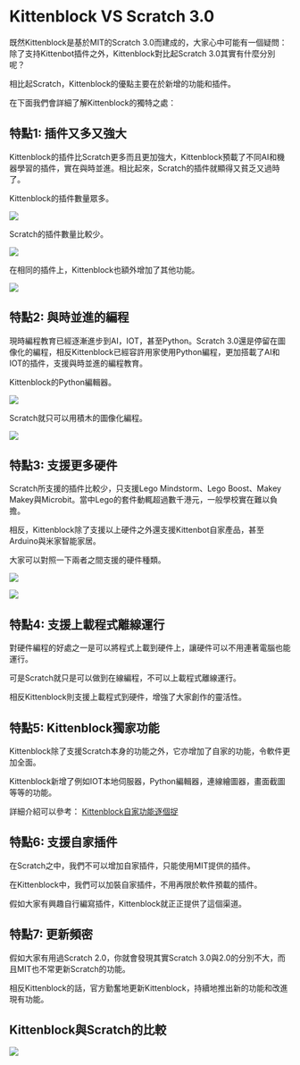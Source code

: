 # Kittenblock VS Scratch 3.0

既然Kittenblock是基於MIT的Scratch 3.0而建成的，大家心中可能有一個疑問：
除了支持Kittenbot插件之外，Kittenblock對比起Scratch 3.0其實有什麼分別呢？

相比起Scratch，Kittenblock的優點主要在於新增的功能和插件。

在下面我們會詳細了解Kittenblock的獨特之處：

## 特點1: 插件又多又強大

Kittenblock的插件比Scratch更多而且更加強大，Kittenblock預載了不同AI和機器學習的插件，實在與時並進。相比起來，Scratch的插件就顯得又貧乏又過時了。

Kittenblock的插件數量眾多。

![](./images/kittenblock1.png)

Scratch的插件數量比較少。

![](./images/scratch1.png)

在相同的插件上，Kittenblock也額外增加了其他功能。

![](./images/vs1.png)

## 特點2: 與時並進的編程

現時編程教育已經逐漸進步到AI，IOT，甚至Python。Scratch 3.0還是停留在圖像化的編程，相反Kittenblock已經容許用家使用Python編程，更加搭載了AI和IOT的插件，支援與時並進的編程教育。

Kittenblock的Python編輯器。

![](./images/kittenblock3.png)

Scratch就只可以用積木的圖像化編程。

![](./images/scratch3.png)

## 特點3: 支援更多硬件

Scratch所支援的插件比較少，只支援Lego Mindstorm、Lego Boost、Makey Makey與Microbit。當中Lego的套件動輒超過數千港元，一般學校實在難以負擔。

相反，Kittenblock除了支援以上硬件之外還支援Kittenbot自家產品，甚至Arduino與米家智能家居。

大家可以對照一下兩者之間支援的硬件種類。

![](./images/kittenblock4.png)

![](./images/scratch4.png)

## 特點4: 支援上載程式離線運行

對硬件編程的好處之一是可以將程式上載到硬件上，讓硬件可以不用連著電腦也能運行。

可是Scratch就只是可以做到在線編程，不可以上載程式離線運行。

相反Kittenblock則支援上載程式到硬件，增強了大家創作的靈活性。

## 特點5: Kittenblock獨家功能

Kittenblock除了支援Scratch本身的功能之外，它亦增加了自家的功能，令軟件更加全面。

Kittenblock新增了例如IOT本地伺服器，Python編輯器，連線繪圖器，畫面截圖等等的功能。

詳細介紹可以參考： [Kittenblock自家功能逐個捉](./kittenbot_function/index.rst)

## 特點6: 支援自家插件

在Scratch之中，我們不可以增加自家插件，只能使用MIT提供的插件。

在Kittenblock中，我們可以加裝自家插件，不用再限於軟件預載的插件。

假如大家有興趣自行編寫插件，Kittenblock就正正提供了這個渠道。

## 特點7: 更新頻密

假如大家有用過Scratch 2.0，你就會發現其實Scratch 3.0與2.0的分別不大，而且MIT也不常更新Scratch的功能。

相反Kittenblock的話，官方勤奮地更新Kittenblock，持續地推出新的功能和改進現有功能。

## Kittenblock與Scratch的比較

![](./images/table.png)